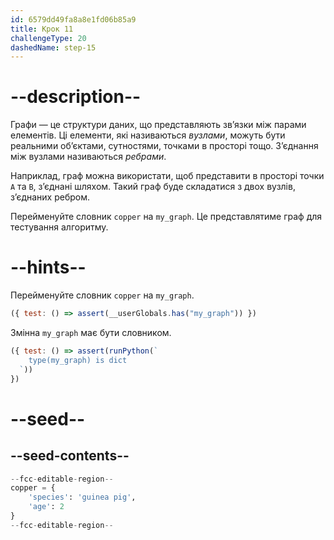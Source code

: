 ```yaml
---
id: 6579dd49fa8a8e1fd06b85a9
title: Крок 11
challengeType: 20
dashedName: step-15
---
```


# --description--

Графи — це структури даних, що представляють зв’язки між парами елементів. Ці елементи, які називаються *вузлами*, можуть бути реальними об’єктами, сутностями, точками в просторі тощо. З’єднання між вузлами називаються *ребрами*.

Наприклад, граф можна використати, щоб представити в просторі точки `A` та `B`, з’єднані шляхом. Такий граф буде складатися з двох вузлів, з’єднаних ребром.

Перейменуйте словник `copper` на `my_graph`. Це представлятиме граф для тестування алгоритму.

# --hints--

Перейменуйте словник `copper` на `my_graph`.

```js
({ test: () => assert(__userGlobals.has("my_graph")) })
```

Змінна `my_graph` має бути словником.

```js
({ test: () => assert(runPython(`
    type(my_graph) is dict 
  `))
})
```

# --seed--

## --seed-contents--

```py
--fcc-editable-region--
copper = {
    'species': 'guinea pig',
    'age': 2
}
--fcc-editable-region--
```
